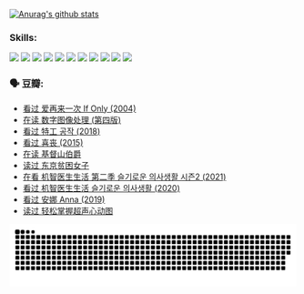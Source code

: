 
[![Anurag's github stats](https://github-readme-stats.vercel.app/api?username=w940853815)](https://github.com/anuraghazra/github-readme-stats)

### Skills:

<code><img height="32" src="https://cdn.jsdelivr.net/npm/simple-icons@v5/icons/python.svg"></code>
<code><img height="32" src="https://cdn.jsdelivr.net/npm/simple-icons@v5/icons/javascript.svg"></code>
<code><img height="32" src="https://cdn.jsdelivr.net/npm/simple-icons@v5/icons/django.svg"></code>
<code><img height="32" src="https://cdn.jsdelivr.net/npm/simple-icons@v5/icons/flask.svg"></code>
<code><img height="32" src="https://cdn.jsdelivr.net/npm/simple-icons@v5/icons/vuetify.svg"></code>
<code><img height="32" src="https://cdn.jsdelivr.net/npm/simple-icons@v5/icons/git.svg"></code>
<code><img height="32" src="https://cdn.jsdelivr.net/npm/simple-icons@v5/icons/docker.svg"></code>
<code><img height="32" src="https://cdn.jsdelivr.net/npm/simple-icons@v5/icons/postgresql.svg"></code>
<code><img height="32" src="https://cdn.jsdelivr.net/npm/simple-icons@v5/icons/elasticsearch.svg"></code>
<code><img height="32" src="https://cdn.jsdelivr.net/npm/simple-icons@v5/icons/macos.svg"></code>
<code><img height="32" src="https://cdn.jsdelivr.net/npm/simple-icons@v5/icons/linux.svg"></code>

### 🗣 豆瓣:

<!-- DOUBAN-ACTIVITIES:START -->
- [看过 爱再来一次 If Only‎ (2004)](https://www.douban.com/people/136069238/status/4045284000/?_i=68190953)
- [在读 数字图像处理 (第四版)](https://www.douban.com/people/136069238/status/4045010339/?_i=68190953)
- [看过 特工 공작‎ (2018)](https://www.douban.com/people/136069238/status/4041529635/?_i=68190953)
- [看过 喜丧‎ (2015)](https://www.douban.com/people/136069238/status/4040403583/?_i=68190953)
- [在读 基督山伯爵](https://www.douban.com/people/136069238/status/4038719760/?_i=68190953)
- [读过 东京贫困女子](https://www.douban.com/people/136069238/status/4038299333/?_i=68190953)
- [在看 机智医生生活 第二季 슬기로운 의사생활 시즌2‎ (2021)](https://www.douban.com/people/136069238/status/4037386715/?_i=68190953)
- [看过 机智医生生活 슬기로운 의사생활‎ (2020)](https://www.douban.com/people/136069238/status/4036497310/?_i=68190953)
- [看过 安娜 Anna‎ (2019)](https://www.douban.com/people/136069238/status/4034580096/?_i=68190953)
- [读过 轻松掌握超声心动图](https://www.douban.com/people/136069238/status/4031937639/?_i=68190953)
<!-- DOUBAN-ACTIVITIES:END -->


![Snake animation](https://raw.githubusercontent.com/w940853815/w940853815/output/github-contribution-grid-snake.svg)

<!--
**w940853815/w940853815** is a ✨ _special_ ✨ repository because its `README.md` (this file) appears on your GitHub profile.

Here are some ideas to get you started:

- 🔭 I’m currently working on ...
- 🌱 I’m currently learning ...
- 👯 I’m looking to collaborate on ...
- 🤔 I’m looking for help with ...
- 💬 Ask me about ...
- 📫 How to reach me: ...
- 😄 Pronouns: ...
- ⚡ Fun fact: ...
-->
